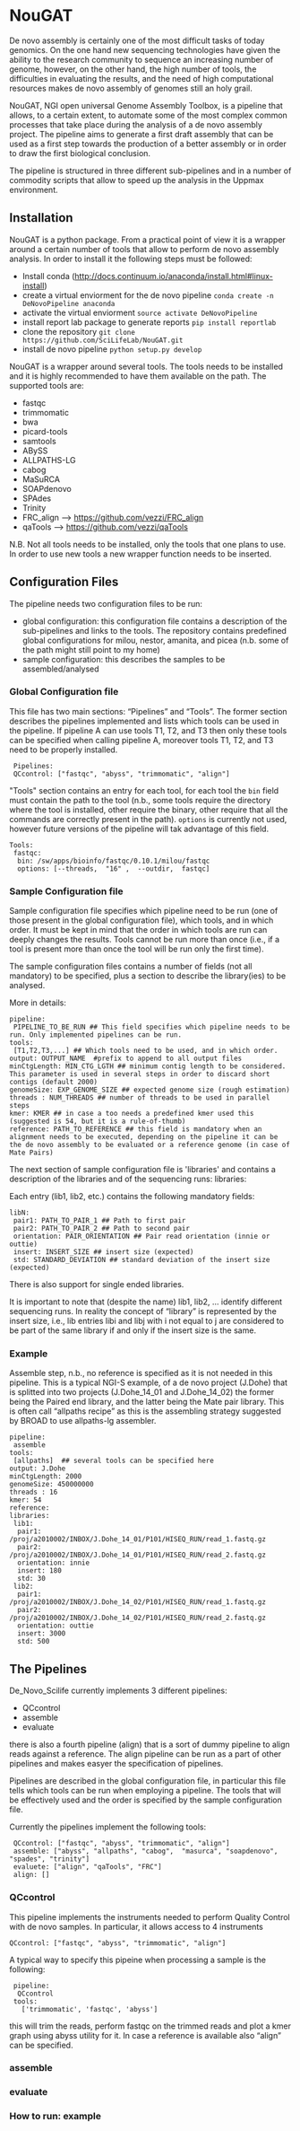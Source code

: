 # NouGAT
De novo assembly is certainly one of the most difficult tasks of today genomics. On the one hand new sequencing technologies have given the ability to the research community to sequence an increasing number of genome, however, on the other hand, the high number of tools, the difficulties in evaluating the results, and the need of high computational resources makes de novo assembly of genomes still an holy grail.

NouGAT, NGI open universal Genome Assembly Toolbox, is a pipeline that allows, to a certain extent, to automate some of the most complex common processes that take place during the analysis of a de novo assembly project. The pipeline aims to generate a first draft assembly that can be used as a first step towards the production of a better assembly or in order to draw the first biological conclusion.

The pipeline is structured in three different sub-pipelines and in a number of commodity scripts that allow to speed up the analysis in the Uppmax environment.

## Installation
NouGAT is a python package. From a practical point of view it is a wrapper around a certain number of tools that allow to perform de novo assembly analysis.
In order to install it the following steps must be followed:
* Install conda (http://docs.continuum.io/anaconda/install.html#linux-install)
* create a virtual enviorment for the de novo pipeline `conda create -n DeNovoPipeline anaconda`
* activate the virtual enviorment `source activate DeNovoPipeline`
* install report lab package to generate reports `pip install reportlab`
* clone the repository `git clone https://github.com/SciLifeLab/NouGAT.git`
* install de novo pipeline `python setup.py develop`

NouGAT is a wrapper around several tools. The tools needs to be installed and it is highly recommended to have them available on the path.
The supported tools are:
* fastqc
* trimmomatic
* bwa
* picard-tools
* samtools
* ABySS
* ALLPATHS-LG
* cabog
* MaSuRCA
* SOAPdenovo
* SPAdes
* Trinity
* FRC_align --> https://github.com/vezzi/FRC_align
* qaTools   --> https://github.com/vezzi/qaTools

N.B. Not all tools needs to be installed, only the tools that one plans to use. In order to use new tools a new wrapper function needs to be inserted.


## Configuration Files
The pipeline needs two configuration files to be run:
* global configuration: this configuration file contains a description of the sub-pipelines and links to the tools. The repository contains predefined global configurations for milou, nestor, amanita, and picea (n.b. some of the path might still point to my home)
* sample configuration: this describes the samples to be assembled/analysed

### Global Configuration file
This file has two main sections: “Pipelines” and “Tools”.
The former section describes the pipelines implemented and lists which tools can be used in the pipeline.
If pipeline A can use tools T1, T2, and T3 then only these tools can be specified when calling pipeline A, moreover tools T1, T2, and T3 need to be properly installed.

```
 Pipelines:
 QCcontrol: ["fastqc", "abyss", "trimmomatic", "align"]
```

"Tools" section contains an entry for each tool, for each tool the `bin` field must contain the path to the tool (n.b., some tools require the directory where the tool is installed, other require the binary, other require that all the commands are correctly present in the path). `options` is currently not used, however future versions of the pipeline will tak advantage of this field.

```
Tools:
 fastqc:
  bin: /sw/apps/bioinfo/fastqc/0.10.1/milou/fastqc
  options: [--threads,  "16" ,  --outdir,  fastqc]
```

### Sample Configuration file
Sample configuration file specifies which pipeline need to be run (one of those present in the global configuration file), which tools, and in which order. It must be kept in mind that the order in which tools are run can deeply changes the results. Tools cannot be run more than once (i.e., if a tool is present more than once the tool will be run only the first time).

The sample configuration files contains a number of fields (not all mandatory) to be specified, plus a section to describe the library(ies) to be analysed.

More in details:

```
pipeline:
 PIPELINE_TO_BE_RUN ## This field specifies which pipeline needs to be run. Only implemented pipelines can be run.
tools:
 [T1,T2,T3,...] ## Which tools need to be used, and in which order.
output: OUTPUT_NAME  #prefix to append to all output files
minCtgLength: MIN_CTG_LGTH ## minimum contig length to be considered. This parameter is used in several steps in order to discard short contigs (default 2000)
genomeSize: EXP_GENOME_SIZE ## expected genome size (rough estimation)
threads : NUM_THREADS ## number of threads to be used in parallel steps
kmer: KMER ## in case a too needs a predefined kmer used this (suggested is 54, but it is a rule-of-thumb)
reference: PATH_TO_REFERENCE ## this field is mandatory when an alignment needs to be executed, depending on the pipeline it can be the de novo assembly to be evaluated or a reference genome (in case of Mate Pairs)
```


The next section of sample configuration file is 'libraries' and contains a description of the libraries and of the sequencing runs:
libraries:

Each entry (lib1, lib2, etc.) contains the following mandatory fields:
 
```
libN:
 pair1: PATH_TO_PAIR_1 ## Path to first pair
 pair2: PATH_TO_PAIR_2 ## Path to second pair
 orientation: PAIR_ORIENTATION ## Pair read orientation (innie or outtie)
 insert: INSERT_SIZE ## insert size (expected)
 std: STANDARD_DEVIATION ## standard deviation of the insert size  (expected)
```
There is also support for single ended libraries.

It is important to note that (despite the name) lib1, lib2, … identify different sequencing runs. In reality the concept of “library” is represented by the insert size, i.e., lib entries libi and libj with i not equal to j are considered to be part of the same library if and only if the insert size is the same.

### Example
Assemble step, n.b., no reference is specified as it is not needed in this pipeline. This is a typical NGI-S example, of a de novo project (J.Dohe) that is splitted into two projects (J.Dohe_14_01  and J.Dohe_14_02) the former being the Paired end library, and the latter being the Mate pair library. This is often call “allpaths recipe” as this is the assembling strategy suggested by BROAD to use allpaths-lg assembler.

```
pipeline:
 assemble
tools:
 [allpaths]  ## several tools can be specified here
output: J.Dohe
minCtgLength: 2000
genomeSize: 450000000
threads : 16
kmer: 54
reference: 
libraries:
 lib1:
  pair1: /proj/a2010002/INBOX/J.Dohe_14_01/P101/HISEQ_RUN/read_1.fastq.gz
  pair2: /proj/a2010002/INBOX/J.Dohe_14_01/P101/HISEQ_RUN/read_2.fastq.gz
  orientation: innie
  insert: 180
  std: 30
 lib2:
  pair1: /proj/a2010002/INBOX/J.Dohe_14_02/P101/HISEQ_RUN/read_1.fastq.gz
  pair2: /proj/a2010002/INBOX/J.Dohe_14_02/P101/HISEQ_RUN/read_2.fastq.gz
  orientation: outtie
  insert: 3000
  std: 500
```


## The Pipelines
De_Novo_Scilife currently implements 3 different pipelines:

* QCcontrol
* assemble
* evaluate

there is also a fourth pipeline (align) that is a sort of dummy pipeline to align reads against a reference. The align pipeline can be run as a part of other pipelines and makes easyer the specification of pipelines.

Pipelines are described in the global configuration file, in particular this file tells which tools can be run when employing a pipeline. The tools that will be effectively used and the order is specified by the sample configuration file.

Currently the pipelines implement the following tools:
```
 QCcontrol: ["fastqc", "abyss", "trimmomatic", "align"]
 assemble: ["abyss", "allpaths", "cabog",  "masurca", "soapdenovo", "spades", "trinity"]
 evaluete: ["align", "qaTools", "FRC"]
 align: []
```

### QCcontrol
This pipeline implements the instruments needed to perform Quality Control with de novo samples. In particular, it allows access to 4 instruments

``` QCcontrol: ["fastqc", "abyss", "trimmomatic", "align"] ```


A typical way to specify this pipeine when processing a sample is the following:

```
 pipeline:
  QCcontrol
 tools:
   ['trimmomatic', 'fastqc', 'abyss']
```

this will trim the reads, perform fastqc on the trimmed reads and plot a kmer graph using abyss utility for it.
In case a reference is available also “align” can be specified. 

### assemble

### evaluate

### How to run: example





